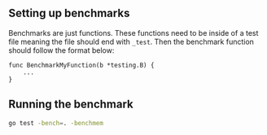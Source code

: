 ## Setting up benchmarks

Benchmarks are just functions.
These functions need to be inside of a test file meaning the file should end with `_test`.
Then the benchmark function should follow the format below:

```golang
func BenchmarkMyFunction(b *testing.B) {
    ...
}
```

## Running the benchmark

```bash
go test -bench=. -benchmem
```
